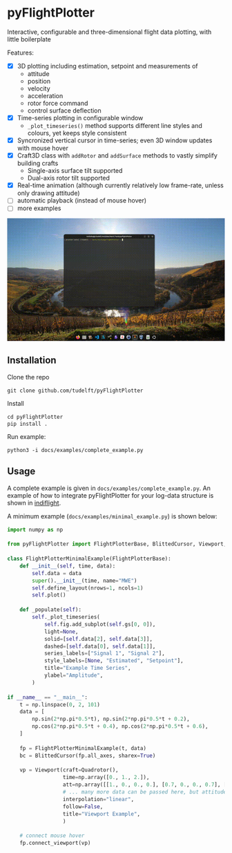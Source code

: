 # pyFlightPlotter
Interactive, configurable and three-dimensional flight data plotting, with little boilerplate

Features:
- [x] 3D plotting including estimation, setpoint and measurements of
  - attitude
  - position
  - velocity
  - acceleration
  - rotor force command
  - control surface deflection
- [x] Time-series plotting in configurable window
  - `_plot_timeseries()` method supports different line styles and colours, yet keeps style consistent
- [x] Syncronized vertical cursor in time-series; even 3D window updates with mouse hover
- [x] Craft3D class with `addRotor` and `addSurface` methods to vastly simplify building crafts
  - Single-axis surface tilt supported
  - Dual-axis rotor tilt supported 
- [x] Real-time animation (although currently relatively low frame-rate, unless only drawing attitude)
- [ ] automatic playback (instead of mouse hover)
- [ ] more examples

<!-- ![Overview of pyFlightPlotter](docs/images/overview.png) -->
![Demo of pyFlightPlotter](docs/images/demo.gif)

## Installation

Clone the repo

    git clone github.com/tudelft/pyFlightPlotter

Install

    cd pyFlightPlotter
    pip install .

Run example:

    python3 -i docs/examples/complete_example.py


## Usage

A complete example is given in `docs/examples/complete_example.py`. An example of how to integrate pyFlightPlotter for your log-data structure is shown in [indiflight](https://github.com/tudelft/indiflight/blob/global_rls/support/LogAnalysis/indiflightPlotter.py).

A minimum example (`docs/examples/minimal_example.py`) is shown below:

```python
import numpy as np

from pyFlightPlotter import FlightPlotterBase, BlittedCursor, Viewport, Quadrotor

class FlightPlotterMinimalExample(FlightPlotterBase):
    def __init__(self, time, data):
        self.data = data
        super().__init__(time, name="MWE")
        self.define_layout(nrows=1, ncols=1)
        self.plot()

    def _populate(self):
        self._plot_timeseries(
            self.fig.add_subplot(self.gs[0, 0]),
            light=None,
            solid=[self.data[2], self.data[3]],
            dashed=[self.data[0], self.data[1]],
            series_labels=["Signal 1", "Signal 2"],
            style_labels=[None, "Estimated", "Setpoint"],
            title="Example Time Series",
            ylabel="Amplitude",
        )

if __name__ == "__main__":
    t = np.linspace(0, 2, 101)
    data = [
        np.sin(2*np.pi*0.5*t), np.sin(2*np.pi*0.5*t + 0.2),
        np.cos(2*np.pi*0.5*t + 0.4), np.cos(2*np.pi*0.5*t + 0.6),
    ]

    fp = FlightPlotterMinimalExample(t, data)
    bc = BlittedCursor(fp.all_axes, sharex=True)

    vp = Viewport(craft=Quadrotor(),
                  time=np.array([0., 1., 2.]),
                  att=np.array([[1., 0., 0., 0.], [0.7, 0., 0., 0.7], [0., 0., 0., 1.]]),
                  # ... many more data can be passed here, but attitude is required
                  interpolation="linear",
                  follow=False,
                  title="Viewport Example",
                  )

    # connect mouse hover
    fp.connect_viewport(vp)
```


